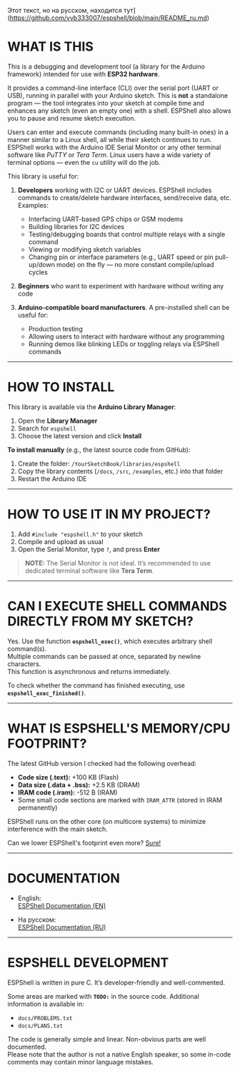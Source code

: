 Этот текст, но на русском, находится тут](https://github.com/vvb333007/espshell/blob/main/README_ru.md)

# WHAT IS THIS

This is a debugging and development tool (a library for the Arduino framework) intended for use with **ESP32 hardware**.

It provides a command-line interface (CLI) over the serial port (UART or USB), running in parallel with your Arduino sketch. This is **not** a standalone program — the tool integrates into your sketch at compile time and enhances any sketch (even an empty one) with a shell. ESPShell also allows you to pause and resume sketch execution.

Users can enter and execute commands (including many built-in ones) in a manner similar to a Linux shell, all while their sketch continues to run. ESPShell works with the Arduino IDE Serial Monitor or any other terminal software like *PuTTY* or *Tera Term*. Linux users have a wide variety of terminal options — even the `cu` utility will do the job.

This library is useful for:

1. **Developers** working with I2C or UART devices. ESPShell includes commands to create/delete hardware interfaces, send/receive data, etc.  
   Examples:
   - Interfacing UART-based GPS chips or GSM modems  
   - Building libraries for I2C devices  
   - Testing/debugging boards that control multiple relays with a single command  
   - Viewing or modifying sketch variables  
   - Changing pin or interface parameters (e.g., UART speed or pin pull-up/down mode) on the fly — no more constant compile/upload cycles

2. **Beginners** who want to experiment with hardware without writing any code

3. **Arduino-compatible board manufacturers**. A pre-installed shell can be useful for:
   - Production testing  
   - Allowing users to interact with hardware without any programming  
   - Running demos like blinking LEDs or toggling relays via ESPShell commands

---

# HOW TO INSTALL

This library is available via the **Arduino Library Manager**:

1. Open the **Library Manager**
2. Search for `espshell`
3. Choose the latest version and click **Install**

**To install manually** (e.g., the latest source code from GitHub):

1. Create the folder: `/YourSketchBook/libraries/espshell`  
2. Copy the library contents (`/docs`, `/src`, `/examples`, etc.) into that folder  
3. Restart the Arduino IDE

---

# HOW TO USE IT IN MY PROJECT?

1. Add `#include "espshell.h"` to your sketch  
2. Compile and upload as usual  
3. Open the Serial Monitor, type `?`, and press **Enter**

> **NOTE:** The Serial Monitor is not ideal. It’s recommended to use dedicated terminal software like **Tera Term**.

---

# CAN I EXECUTE SHELL COMMANDS DIRECTLY FROM MY SKETCH?

Yes. Use the function **`espshell_exec()`**, which executes arbitrary shell command(s).  
Multiple commands can be passed at once, separated by newline characters.  
This function is asynchronous and returns immediately.

To check whether the command has finished executing, use **`espshell_exec_finished()`**.

---

# WHAT IS ESPSHELL'S MEMORY/CPU FOOTPRINT?

The latest GitHub version I checked had the following overhead:

- **Code size (.text):** +100 KB (Flash)  
- **Data size (.data + .bss):** +2.5 KB (DRAM)  
- **IRAM code (.iram):** -512 B (IRAM)  
- Some small code sections are marked with `IRAM_ATTR` (stored in IRAM permanently)

ESPShell runs on the other core (on multicore systems) to minimize interference with the main sketch.

Can we lower ESPShell's footprint even more?  [Sure!](https://vvb333007.github.io/espshell/html/Customizing.html)

---

# DOCUMENTATION

- English:  
  [ESPShell Documentation (EN)](https://vvb333007.github.io/espshell/html/index.html)

- На русском:  
  [ESPShell Documentation (RU)](https://vvb333007.github.io/espshell/html/index.ru.html)

---

# ESPSHELL DEVELOPMENT

ESPShell is written in pure C. It’s developer-friendly and well-commented.

Some areas are marked with **`TODO:`** in the source code. Additional information is available in:

- `docs/PROBLEMS.txt`
- `docs/PLANS.txt`

The code is generally simple and linear. Non-obvious parts are well documented.  
Please note that the author is not a native English speaker, so some in-code comments may contain minor language mistakes.
